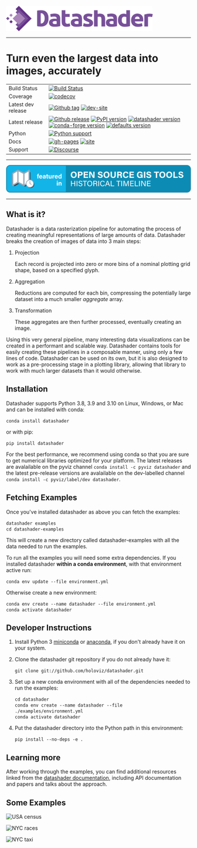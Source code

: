 <img src="https://github.com/holoviz/datashader/raw/main/doc/_static/logo_horizontal.svg" data-canonical-src="https://github.com/holoviz/datashader/raw/main/doc/_static/logo_horizontal.svg" width="400"/><br>

-----------------

# Turn even the largest data into images, accurately

|    |    |
| --- | --- |
| Build Status | [![Build Status](https://github.com/holoviz/datashader/workflows/tests/badge.svg)](https://github.com/holoviz/datashader/actions?query=workflow%3Atests) |
| Coverage | [![codecov](https://codecov.io/gh/holoviz/datashader/branch/main/graph/badge.svg)](https://codecov.io/gh/holoviz/datashader) |
| Latest dev release | [![Github tag](https://img.shields.io/github/tag/holoviz/datashader.svg?label=tag&colorB=11ccbb)](https://github.com/holoviz/datashader/tags) [![dev-site](https://img.shields.io/website-up-down-green-red/https/holoviz-dev.github.io/datashader.svg?label=dev%20website)](https://holoviz-dev.github.io/datashader/) |
| Latest release | [![Github release](https://img.shields.io/github/release/holoviz/datashader.svg?label=tag&colorB=11ccbb)](https://github.com/holoviz/datashader/releases) [![PyPI version](https://img.shields.io/pypi/v/datashader.svg?colorB=cc77dd)](https://pypi.python.org/pypi/datashader) [![datashader version](https://img.shields.io/conda/v/pyviz/datashader.svg?colorB=4488ff&style=flat)](https://anaconda.org/pyviz/datashader) [![conda-forge version](https://img.shields.io/conda/v/conda-forge/datashader.svg?label=conda%7Cconda-forge&colorB=4488ff)](https://anaconda.org/conda-forge/datashader) [![defaults version](https://img.shields.io/conda/v/anaconda/datashader.svg?label=conda%7Cdefaults&style=flat&colorB=4488ff)](https://anaconda.org/anaconda/datashader) |
| Python | [![Python support](https://img.shields.io/pypi/pyversions/datashader.svg)](https://pypi.org/project/datashader/)
| Docs | [![gh-pages](https://img.shields.io/github/last-commit/holoviz/datashader/gh-pages.svg)](https://github.com/holoviz/datashader/tree/gh-pages) [![site](https://img.shields.io/website-up-down-green-red/http/datashader.org.svg)](http://datashader.org) |
| Support | [![Discourse](https://img.shields.io/discourse/status?server=https%3A%2F%2Fdiscourse.holoviz.org)](https://discourse.holoviz.org/) |

-------

[![History of OS GIS Timeline](examples/assets/images/featured-badge-gh.svg)](https://makepath.com/history-of-open-source-gis/)

-------

## What is it?

Datashader is a data rasterization pipeline for automating the process of
creating meaningful representations of large amounts of data. Datashader
breaks the creation of images of data into 3 main steps:

1. Projection

   Each record is projected into zero or more bins of a nominal plotting grid
   shape, based on a specified glyph.

2. Aggregation

   Reductions are computed for each bin, compressing the potentially large
   dataset into a much smaller *aggregate* array.

3. Transformation

   These aggregates are then further processed, eventually creating an image.

Using this very general pipeline, many interesting data visualizations can be
created in a performant and scalable way. Datashader contains tools for easily
creating these pipelines in a composable manner, using only a few lines of code.
Datashader can be used on its own, but it is also designed to work as
a pre-processing stage in a plotting library, allowing that library
to work with much larger datasets than it would otherwise.

## Installation

Datashader supports Python 3.8, 3.9 and 3.10 on Linux, Windows, or
Mac and can be installed with conda:

    conda install datashader

or with pip:

    pip install datashader

For the best performance, we recommend using conda so that you are sure
to get numerical libraries optimized for your platform. The latest
releases are avalailable on the pyviz channel `conda install -c pyviz
datashader` and the latest pre-release versions are avalailable on the
dev-labelled channel `conda install -c pyviz/label/dev datashader`.

## Fetching Examples

Once you've installed datashader as above you can fetch the examples:

    datashader examples
    cd datashader-examples

This will create a new directory called
<span class="title-ref">datashader-examples</span> with all the data
needed to run the examples.

To run all the examples you will need some extra dependencies. If you
installed datashader **within a conda environment**, with that
environment active run:

    conda env update --file environment.yml

Otherwise create a new environment:

    conda env create --name datashader --file environment.yml
    conda activate datashader

## Developer Instructions

1.  Install Python 3
    [miniconda](https://docs.conda.io/en/latest/miniconda.html) or
    [anaconda](https://www.anaconda.com/distribution/), if you don't
    already have it on your system.

2.  Clone the datashader git repository if you do not already have it:

        git clone git://github.com/holoviz/datashader.git

3.  Set up a new conda environment with all of the dependencies needed
    to run the examples:

        cd datashader
        conda env create --name datashader --file ./examples/environment.yml
        conda activate datashader

4.  Put the datashader directory into the Python path in this
    environment:

        pip install --no-deps -e .

## Learning more

After working through the examples, you can find additional resources linked
from the [datashader documentation](http://datashader.org),
including API documentation and papers and talks about the approach.

## Some Examples

![USA census](examples/assets/images/usa_census.jpg)

![NYC races](examples/assets/images/nyc_races.jpg)

![NYC taxi](examples/assets/images/nyc_pickups_vs_dropoffs.jpg)
